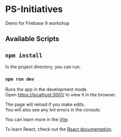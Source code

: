 # PS-Initiatives

Demo for Firebase 9 workshop

## Available Scripts

## `npm install`

In the project directory, you can run:

### `npm run dev`

Runs the app in the development mode.<br />
Open [https://localhost:3001/](https://localhost:3001/) to view it in the browser.

The page will reload if you make edits.<br />
You will also see any lint errors in the console.

You can learn more in the [Vite](https://vitejs.dev/guide/#command-line-interface).

To learn React, check out the [React documentation](https://reactjs.org/).
